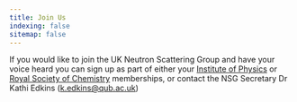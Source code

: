 ```yaml
---
title: Join Us
indexing: false
sitemap: false
---
```


If you would like to join the UK Neutron Scattering Group and have your voice heard you can sign up as part of either your [Institute of Physics](http://physics.iop.org/IOP/Member/) or [Royal Society of Chemistry](http://www.rsc.org/members/join.htm) memberships, or contact  the NSG Secretary Dr Kathi Edkins ([k.edkins@qub.ac.uk](mailto:k.edkins@qub.ac.uk))
